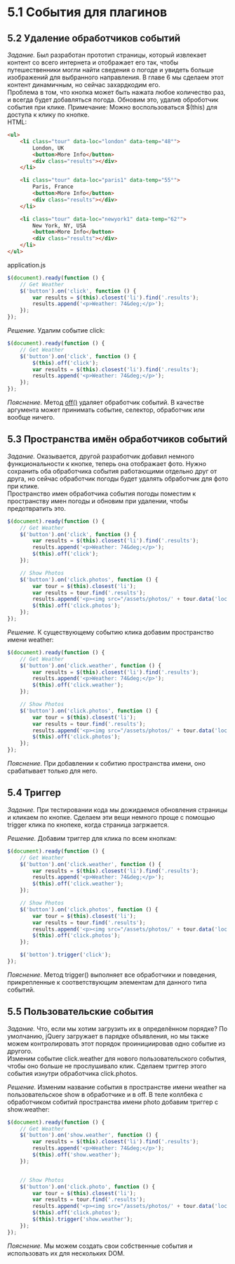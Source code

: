 # 5.1 События для плагинов

## 5.2 Удаление обработчиков событий

_Задание._
Был разработан прототип страницы, который извлекает контент со всего интернета и отображает его так, чтобы путешественники могли найти сведения о погоде и увидеть больше изображений для выбранного направления. В главе 6 мы сделаем этот контент динамичным, но сейчас захардкодим его.   
Проблема в том, что кнопка может быть нажата любое количество раз, и всегда будет добавляться погода. Обновим это, удалив оброботчик события при клике. Примечание: Можно воспользоваться $(this) для доступа к клику по кнопке.   
HTML:
```html
<ul>
    <li class="tour" data-loc="london" data-temp="48°">
        London, UK
        <button>More Info</button>
        <div class="results"></div>
    </li>

    <li class="tour" data-loc="paris1" data-temp="55°">
        Paris, France
        <button>More Info</button>
        <div class="results"></div>
    </li>

    <li class="tour" data-loc="newyork1" data-temp="62°">
        New York, NY, USA
        <button>More Info</button>
        <div class="results"></div>
    </li>
</ul>
```
application.js
```javascript
$(document).ready(function () {
    // Get Weather
    $('button').on('click', function () {
        var results = $(this).closest('li').find('.results');
        results.append('<p>Weather: 74&deg;</p>');
    });
});
```

_Решение._
Удалим событие click:
```javascript
$(document).ready(function () {
    // Get Weather
    $('button').on('click', function () {
        $(this).off('click');
        var results = $(this).closest('li').find('.results');
        results.append('<p>Weather: 74&deg;</p>');
    });
});
```

_Пояснение._
Метод [off()](http://api.jquery.com/off/) удаляет обработчик событий. В качестве аргумента может принимать событие, селектор, обработчик или вообще ничего.

## 5.3 Пространства имён обработчиков событий

_Задание._
Оказывается, другой разработчик добавил немного функциональности  к кнопке, теперь она отображает фото. Нужно сохранить оба обработчика события работающими отдельно друг от друга, но сейчас обработчик погоды будет удалять обработчик для фото при клике.   
Пространство имен обработчика события погоды поместим к пространству имен погоды и обновим при удалении, чтобы предотвратить это.
```javascript
$(document).ready(function () {
    // Get Weather
    $('button').on('click', function () {
        var results = $(this).closest('li').find('.results');
        results.append('<p>Weather: 74&deg;</p>');
        $(this).off('click');
    });

    // Show Photos
    $('button').on('click.photos', function () {
        var tour = $(this).closest('li');
        var results = tour.find('.results');
        results.append('<p><img src="/assets/photos/' + tour.data('loc') + '.jpg" /></p>');
        $(this).off('click.photos');
    });
});
```

_Решение._
К существующему событию клика добавим пространство имени weather:
```javascript
$(document).ready(function () {
    // Get Weather
    $('button').on('click.weather', function () {
        var results = $(this).closest('li').find('.results');
        results.append('<p>Weather: 74&deg;</p>');
        $(this).off('click.weather');
    });

    // Show Photos
    $('button').on('click.photos', function () {
        var tour = $(this).closest('li');
        var results = tour.find('.results');
        results.append('<p><img src="/assets/photos/' + tour.data('loc') + '.jpg" /></p>');
        $(this).off('click.photos');
    });
});
```

_Пояснение._
При добавлении к собитию пространства имени, оно срабатывает только для него.

## 5.4 Триггер

_Задание._
При тестировании кода мы дожидаемся обновления страницы и кликаем по кнопке. Сделаем эти вещи немного проще с помощью trigger клика по кнопеке, когда страница загржается.

_Решение._
Добавим триггер для клика по всем кнопкам:
```javascript
$(document).ready(function () {
    // Get Weather
    $('button').on('click.weather', function () {
        var results = $(this).closest('li').find('.results');
        results.append('<p>Weather: 74&deg;</p>');
        $(this).off('click.weather');
    });

    // Show Photos
    $('button').on('click.photos', function () {
        var tour = $(this).closest('li');
        var results = tour.find('.results');
        results.append('<p><img src="/assets/photos/' + tour.data('loc') + '.jpg" /></p>');
        $(this).off('click.photos');
    });

    $('botton').trigger('click');
});
```

_Пояснение._
Метод trigger() выполняет все обработчики и поведения, прикрепленные к соответствующим элементам для данного типа событий.

## 5.5 Пользовательские события

_Задание._
Что, если мы хотим загрузить их в определённом порядке? По умолчанию, jQuery загружает в парядке объявления, но мы также можем контролировать этот порядок проинициировав одно событие из другого.   
Изменим событие click.weather для нового пользовательского события, чтобы оно больше не прослушивало клик. Сделаем триггер этого события изнутри обработчика click.photos.

_Решение._
Изменим название события в пространстве имени weather на пользовательское show в обработчике и в off. В теле коллбека с обработчиком собитий пространства имени photo добавим триггер с show.weather: 
```javascript
$(document).ready(function () {
    // Get Weather
    $('button').on('show.weather', function () {
        var results = $(this).closest('li').find('.results');
        results.append('<p>Weather: 74&deg;</p>');
        $(this).off('show.weather');
    });


    // Show Photos
    $('button').on('click.photo', function () {
        var tour = $(this).closest('li');
        var results = tour.find('.results');
        results.append('<p><img src="/assets/photos/' + tour.data('loc') + '.jpg" /></p>');
        $(this).off('click.photos');
        $(this).trigger('show.weather');
    });
});
```

_Пояснение._
Мы можем создать свои собственные события и использовать их для нескольких DOM.